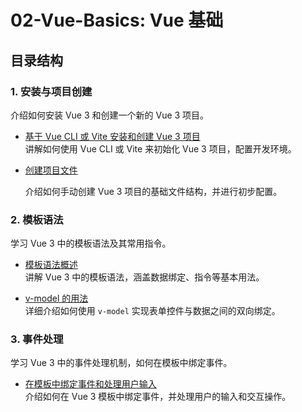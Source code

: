 # 02-Vue-Basics: Vue 基础

## 目录结构

### 1. 安装与项目创建

介绍如何安装 Vue 3 和创建一个新的 Vue 3 项目。

- [基于 Vue CLI 或 Vite 安装和创建 Vue 3 项目](./1-Installation-and-Project-Creation/1-基于VueCli或Vite安装和创建Vue3项目.md)  
  讲解如何使用 Vue CLI 或 Vite 来初始化 Vue 3 项目，配置开发环境。

- [创建项目文件](./1-Installation-and-Project-Creation/2-create.html)
  
  介绍如何手动创建 Vue 3 项目的基础文件结构，并进行初步配置。

### 2. 模板语法

学习 Vue 3 中的模板语法及其常用指令。

- [模板语法概述](./2-Template-Syntax（模板语法）/1-Overview.md)  
  讲解 Vue 3 中的模板语法，涵盖数据绑定、指令等基本用法。

- [v-model 的用法](./2-Template-Syntax（模板语法）/2-v-model.md)  
  详细介绍如何使用 `v-model` 实现表单控件与数据之间的双向绑定。

### 3. 事件处理

学习 Vue 3 中的事件处理机制，如何在模板中绑定事件。

- [在模板中绑定事件和处理用户输入](./3-Event-Handling/1-在模板中绑定事件和处理用户输入.md)  
  介绍如何在 Vue 3 模板中绑定事件，并处理用户的输入和交互操作。
